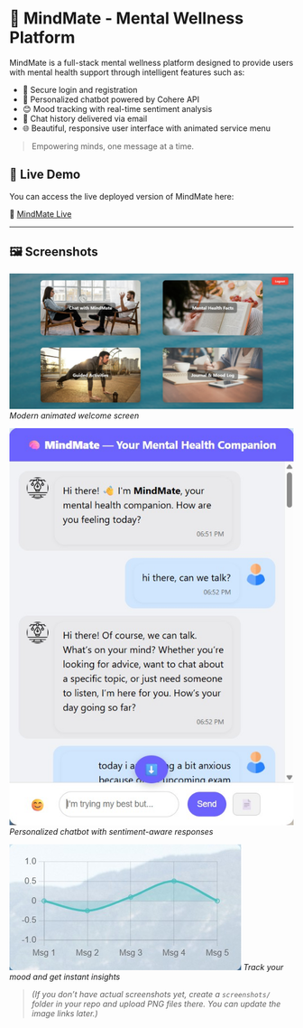 # 🧠 MindMate - Mental Wellness Platform

MindMate is a full-stack mental wellness platform designed to provide users with mental health support through intelligent features such as:

- 🔐 Secure login and registration
- 🤖 Personalized chatbot powered by Cohere API
- 😊 Mood tracking with real-time sentiment analysis
- 📧 Chat history delivered via email
- 🌐 Beautiful, responsive user interface with animated service menu

> Empowering minds, one message at a time.
## 🚀 Live Demo

You can access the live deployed version of MindMate here:

🔗 [MindMate Live](https://mindmate-se3z.onrender.com/)

---

## 🖼️ Screenshots

![Homepage](static\home.jpg)
*Modern animated welcome screen*

![Chatbot Interface](static\chatbot.jpg)
*Personalized chatbot with sentiment-aware responses*

![Mood Tracker](static\mood.jpg)
*Track your mood and get instant insights*

> *(If you don’t have actual screenshots yet, create a `screenshots/` folder in your repo and upload PNG files there. You can update the image links later.)*
